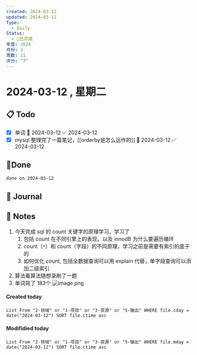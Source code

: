 ```yaml
---
created: 2024-03-12
updated: 2024-03-12
Type:
  - Daily
Status:
  - 🎃已完成
年度: 2024
月份: 3
周数: 11
评分: "7"
---
```

# 2024-03-12 , 星期二

## 📋 Todo
- [x] 单词 📅 2024-03-12 ✅ 2024-03-12
- [x] mysql 整理完了一篇笔记，[[orderby是怎么运作的]] 📅 2024-03-12 ✅ 2024-03-12
## 🍰Done
```tasks
done on 2024-03-12
```

## 📆 Journal


## 📑 Notes
1. 今天完成 sql 的 count 关键字的原理学习，学习了
	1. 包括 count 在不同引擎上的表现，以及 innodB 为什么要遍历循环
	2. count（`*`）和 count（字段）的不同原理，学习之前是需要有索引的底子的
	3. 如何优化 count, 包括全数据查询可以用 explain 代替，单字段查询可以添加二级索引
2. 算法看算法随想录刷了一题
3. 单词背了 183个 ![image.png](https://obsidian-pic-1317906728.cos.ap-nanjing.myqcloud.com/obsidian/20240312233512.png)


#### Created today

```dataview
List From "2-领域" or "1-项目" or "3-资源" or "5-输出" WHERE file.cday = date("2024-03-12") SORT file.ctime asc
```


#### Modifidied today

```dataview
List From "2-领域" or "1-项目" or "3-资源" or "5-输出" WHERE file.mday = date("2024-03-12") SORT file.ctime asc
```